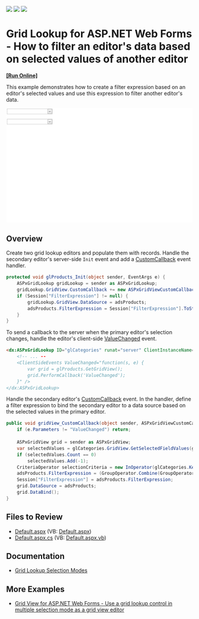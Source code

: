 <!-- default badges list -->
![](https://img.shields.io/endpoint?url=https://codecentral.devexpress.com/api/v1/VersionRange/128530847/13.1.10%2B)
[![](https://img.shields.io/badge/Open_in_DevExpress_Support_Center-FF7200?style=flat-square&logo=DevExpress&logoColor=white)](https://supportcenter.devexpress.com/ticket/details/E3959)
[![](https://img.shields.io/badge/📖_How_to_use_DevExpress_Examples-e9f6fc?style=flat-square)](https://docs.devexpress.com/GeneralInformation/403183)
<!-- default badges end -->
# Grid Lookup for ASP.NET Web Forms - How to filter an editor's data based on selected values of another editor
<!-- run online -->
**[[Run Online]](https://codecentral.devexpress.com/e3959/)**
<!-- run online end -->

This example demonstrates how to create a filter expression based on an editor's selected values and use this expression to filter another editor's data.

![Filter Grid Lookup Control](filterGridLookup.gif)

## Overview

Create two grid lookup editors and populate them with records. Handle the secondary editor's server-side `Init` event and add a [CustomCallback](https://docs.devexpress.com/AspNet/DevExpress.Web.ASPxGridView.CustomCallback) event handler.

```cs
protected void glProducts_Init(object sender, EventArgs e) {
    ASPxGridLookup gridLookup = sender as ASPxGridLookup;
    gridLookup.GridView.CustomCallback += new ASPxGridViewCustomCallbackEventHandler(gridView_CustomCallback);
    if (Session["FilterExpression"] != null) {
        gridLookup.GridView.DataSource = adsProducts;
        adsProducts.FilterExpression = Session["FilterExpression"].ToString();
    }
}
```

To send a callback to the server when the primary editor's selection changes, handle the editor's client-side [ValueChanged](https://docs.devexpress.com/AspNet/js-ASPxClientEdit.ValueChanged) event.

```aspx
<dx:ASPxGridLookup ID="glCategories" runat="server" ClientInstanceName="glCategories" SelectionMode="Multiple" ...>
    <!-- ... --
    <ClientSideEvents ValueChanged="function(s, e) {
        var grid = glProducts.GetGridView();
        grid.PerformCallback('ValueChanged');
    }" />
</dx:ASPxGridLookup>
```

Handle the secondary editor's [CustomCallback](https://docs.devexpress.com/AspNet/DevExpress.Web.ASPxGridView.CustomCallback) event. In the handler, define a filter expression to bind the secondary editor to a data source based on the selected values in the primary editor.

```cs
public void gridView_CustomCallback(object sender, ASPxGridViewCustomCallbackEventArgs e) {
    if (e.Parameters != "ValueChanged") return;

    ASPxGridView grid = sender as ASPxGridView;
    var selectedValues = glCategories.GridView.GetSelectedFieldValues(glCategories.KeyFieldName);
    if (selectedValues.Count == 0)
        selectedValues.Add(-1);
    CriteriaOperator selectionCriteria = new InOperator(glCategories.KeyFieldName, selectedValues);
    adsProducts.FilterExpression = (GroupOperator.Combine(GroupOperatorType.And, selectionCriteria)).ToString();
    Session["FilterExpression"] = adsProducts.FilterExpression;
    grid.DataSource = adsProducts;
    grid.DataBind();
}
```

## Files to Review

* [Default.aspx](./CS/WebSite/Default.aspx) (VB: [Default.aspx](./VB/WebSite/Default.aspx))
* [Default.aspx.cs](./CS/WebSite/Default.aspx.cs) (VB: [Default.aspx.vb](./VB/WebSite/Default.aspx.vb))

## Documentation

* [Grid Lookup Selection Modes](https://docs.devexpress.com/AspNet/9075/components/grid-view/concepts/aspxgridlookup/selection-modes)

## More Examples

* [Grid View for ASP.NET Web Forms - Use a grid lookup control in multiple selection mode as a grid view editor](https://github.com/DevExpress-Examples/how-to-use-aspxgridlookup-in-multiple-selection-mode-as-the-aspxgridview-editor-e3981)
